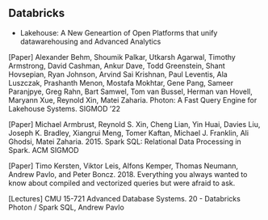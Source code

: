 
## Databricks

- Lakehouse: A New Geneartion of Open Platforms that unify datawarehousing and Advanced Analytics


[Paper] Alexander Behm, Shoumik Palkar, Utkarsh Agarwal, Timothy Armstrong, David Cashman, Ankur Dave, Todd Greenstein, Shant Hovsepian, Ryan Johnson, Arvind Sai Krishnan, Paul Leventis, Ala Luszczak, Prashanth Menon, Mostafa Mokhtar, Gene Pang, Sameer Paranjpye, Greg Rahn, Bart Samwel, Tom van Bussel, Herman van Hovell, Maryann Xue, Reynold Xin, Matei Zaharia. Photon: A Fast Query Engine for Lakehouse Systems. SIGMOD ’22

[Paper] Michael Armbrust, Reynold S. Xin, Cheng Lian, Yin Huai, Davies Liu, Joseph K. Bradley, Xiangrui Meng, Tomer Kaftan, Michael J. Franklin, Ali Ghodsi, Matei Zaharia. 2015. Spark SQL: Relational Data Processing in Spark. ACM SIGMOD

[Paper] Timo Kersten, Viktor Leis, Alfons Kemper, Thomas Neumann, Andrew Pavlo, and Peter Boncz. 2018. Everything you always wanted to know about compiled and vectorized queries but were afraid to ask. 

[Lectures] CMU 15-721 Advanced Database Systems. 20 - Databricks Photon / Spark SQL, Andrew Pavlo 
